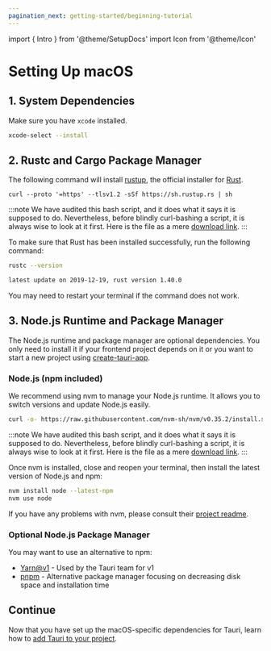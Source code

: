 ```yaml
---
pagination_next: getting-started/beginning-tutorial
---
```


import { Intro } from '@theme/SetupDocs'
import Icon from '@theme/Icon'

# Setting Up macOS

<Intro />

## 1. System Dependencies&nbsp;<Icon title="alert" color="danger"/>

Make sure you have `xcode` installed.

```bash
xcode-select --install
```

## 2. Rustc and Cargo Package Manager&nbsp;<Icon title="control-skip-forward" color="warning"/>

The following command will install [rustup], the official installer for [Rust].

```
curl --proto '=https' --tlsv1.2 -sSf https://sh.rustup.rs | sh
```

:::note
We have audited this bash script, and it does what it says it is supposed to do. Nevertheless, before blindly curl-bashing a script, it is always wise to look at it first. Here is the file as a mere [download link][rustup.sh].
:::

To make sure that Rust has been installed successfully, run the following command:

```bash
rustc --version

latest update on 2019-12-19, rust version 1.40.0
```

You may need to restart your terminal if the command does not work.

## 3. Node.js Runtime and Package Manager&nbsp;<Icon title="control-skip-forward" color="warning"/>

The Node.js runtime and package manager are optional dependencies. You only need to install it if your frontend project depends on it or you want to start a new project using [create-tauri-app].

### Node.js (npm included)

We recommend using nvm to manage your Node.js runtime. It allows you to switch versions and update Node.js easily.

```bash
curl -o- https://raw.githubusercontent.com/nvm-sh/nvm/v0.35.2/install.sh | bash
```

:::note
We have audited this bash script, and it does what it says it is supposed to do. Nevertheless, before blindly curl-bashing a script, it is always wise to look at it first. Here is the file as a mere [download link][nvm install.sh].
:::

Once nvm is installed, close and reopen your terminal, then install the latest version of Node.js and npm:

```bash
nvm install node --latest-npm
nvm use node
```

If you have any problems with nvm, please consult their [project readme][nvm].

### Optional Node.js Package Manager

You may want to use an alternative to npm:

- [Yarn@v1] - Used by the Tauri team for v1
- [pnpm] - Alternative package manager focusing on decreasing disk space and installation time

## Continue

Now that you have set up the macOS-specific dependencies for Tauri, learn how to [add Tauri to your project][beginning tutorial].

[create-tauri-app]: /docs/getting-started/beginning-tutorial#1-start-a-new-tauri-project
[nvm]: https://github.com/nvm-sh/nvm
[nvm install.sh]: https://raw.githubusercontent.com/nvm-sh/nvm/v0.35.2/install.sh
[beginning tutorial]: ./beginning-tutorial.md
[yarn@v1]: https://classic.yarnpkg.com/en/docs/getting-started
[pnpm]: https://pnpm.js.org/en/installation
[rustup]: https://rustup.rs/
[rust]: https://www.rust-lang.org/
[rustup.sh]: https://sh.rustup.rs/
